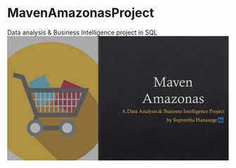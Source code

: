 # MavenAmazonasProject
Data analysis &amp; Business Intelligence project in SQL
![alt text](https://github.com/shsra430/MavenAmazonasProject/blob/main/MavenAmazonasImage.png)
